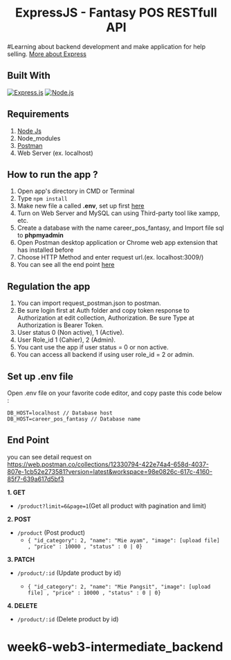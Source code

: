 <h1 align="center">ExpressJS - Fantasy POS RESTfull API</h1>

#Learning about backend development and make application for help selling. [More about Express](https://en.wikipedia.org/wiki/Express.js)

## Built With

[![Express.js](https://img.shields.io/badge/Express.js-4.x-orange.svg?style=rounded-square)](https://expressjs.com/en/starter/installing.html)
[![Node.js](https://img.shields.io/badge/Node.js-v.12.13-green.svg?style=rounded-square)](https://nodejs.org/)

## Requirements

1. <a href="https://nodejs.org/en/download/">Node Js</a>
2. Node_modules
3. <a href="https://www.getpostman.com/">Postman</a>
4. Web Server (ex. localhost)

## How to run the app ?

1. Open app's directory in CMD or Terminal
2. Type `npm install`
3. Make new file a called **.env**, set up first [here](#set-up-env-file)
4. Turn on Web Server and MySQL can using Third-party tool like xampp, etc.
5. Create a database with the name career_pos_fantasy, and Import file sql to **phpmyadmin**
6. Open Postman desktop application or Chrome web app extension that has installed before
7. Choose HTTP Method and enter request url.(ex. localhost:3009/)
8. You can see all the end point [here](#end-point)

## Regulation the app 

1. You can import request_postman.json to postman.
2. Be sure login first at Auth folder and copy token response to Authorization at edit collection, Authorization. Be sure Type at Authorization is Bearer Token.
3. User status 0 (Non active), 1 (Active).
4. User Role_id 1 (Cahier), 2 (Admin).
5. You cant use the app if user status = 0 or non active.
6. You can access all backend if using user role_id = 2 or admin.

## Set up .env file

Open .env file on your favorite code editor, and copy paste this code below :

```
DB_HOST=localhost // Database host
DB_HOST=career_pos_fantasy // Database name
```

## End Point
you can see detail request on https://web.postman.co/collections/12330794-422e74a4-658d-4037-807e-1cb52e273581?version=latest&workspace=98e0826c-617c-4160-85f7-639a617d5bf3

**1. GET**

- `/product?limit=6&page=1`(Get all product with pagination and limit)

**2. POST**

- `/product` (Post product)
  - `{ "id_category": 2, "name": "Mie ayam", "image": [upload file] , "price" : 10000 , "status" : 0 | 0}`

**3. PATCH**

- `/product/:id` (Update product by id)

  - `{ "id_category": 2, "name": "Mie Pangsit", "image": [upload file] , "price" : 10000 , "status" : 0 | 0}`

**4. DELETE**

- `/product/:id` (Delete product by id)
# week6-web3-intermediate_backend